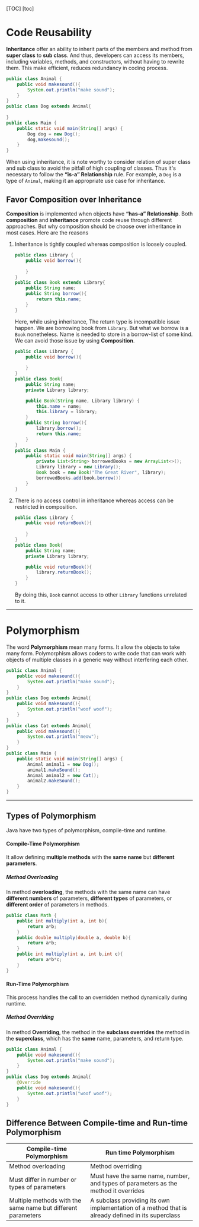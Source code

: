[TOC]
[toc]
# Code Reusability

**Inheritance** offer an ability to inherit parts of the members and method from **super class** to **sub class**. And thus, developers can access its members, including variables, methods, and constructors, without having to rewrite them. This make efficient, reduces redundancy in coding process.

```java
public class Animal {
    public void makesound(){
        System.out.println("make sound");
    }
}
public class Dog extends Animal{
    
}
public class Main {
    public static void main(String[] args) {
        Dog dog = new Dog();
        dog,makesound();
    }
}
```

 When using inheritance, it is note worthy to consider relation of super class and sub class to avoid the pitfall of high coupling of classes. Thus it's necessary to follow the **“is-a” Relationship** rule. For example, a `Dog` is a type of `Animal`, making it an appropriate use case for inheritance.

## Favor Composition over Inheritance

**Composition** is implemented when objects have **“has-a” Relationship**. Both **composition** and **inheritance** promote code reuse through different approaches. But why composition should be choose over inheritance in most cases. Here are the reasons

1. Inheritance is tightly coupled whereas composition is loosely coupled.

   ```java
   public class Library {
       public void borrow(){
           
       }
   }
   public class Book extends Library{
       public String name;
       public String borrow(){
           return this.name;
       }
   }
   ```

   Here, while using inheritance, The return type is incompatible issue happen. We are borrowing book from `Library`. But what we borrow is a `Book` nonetheless. Name is needed to store in a borrow-list of some kind. We can avoid those issue by using **Composition**.

   ```java
   public class Library {
       public void borrow(){
           
       }
   }
   public class Book{
       public String name;
       private Library library;
   
       public Book(String name, Library library) {
           this.name = name;
           this.library = library;
       }
       public String borrow(){
           library.borrow();
           return this.name;
       }
   }
   public class Main {
       public static void main(String[] args) {
           private List<String> borrowedBooks = new ArrayList<>();
           Library library = new Library();
           Book book = new Book("The Great River", library);
           borrowedBooks.add(book.borrow())
       }
   }
   ```

2. There is no access control in inheritance whereas access can be restricted in composition.

   ```java
   public class Library {
       public void returnBook(){
           
       }
   }
   public class Book{
       public String name;
       private Library library;
   
       public void returnBook(){
           library.returnBook();
       }
   }
   ```

   By doing this, `Book` cannot access to other `Library` functions unrelated to it.



------

# Polymorphism

The word **Polymorphism** mean many forms. It allow the objects to take many form. Polymorphism allows coders to write code that can work with objects of multiple classes in a generic way without interfering each other.

```java
public class Animal {
    public void makesound(){
        System.out.println("make sound");
    }
}
public class Dog extends Animal{
    public void makesound(){
        System.out.println("woof woof");
    }
}
public class Cat extends Animal{
    public void makesound(){
        System.out.println("meow");
    }
}
public class Main {
    public static void main(String[] args) {
        Animal animal1 = new Dog();
        animal1.makeSound();
        Animal animal2 = new Cat();
        animal2.makeSound();
    }
}
```



------

## Types of Polymorphism

Java have two types of polymorphism, compile-time and runtime.

#### Compile-Time Polymorphism

It allow defining **multiple methods** with the **same name** but **different parameters**.

##### Method Overloading

In method **overloading**, the methods with the same name can have **different numbers** of parameters, **different types** of parameters, or **different order** of parameters in methods. 

```java
public class Math {
    public int multiply(int a, int b){
        return a*b;
    }
    public double multiply(double a, double b){
        return a*b;
    }
    public int multiply(int a, int b,int c){
        return a*b*c;
    }
}
```

#### Run-Time Polymorphism

This process handles the call to an overridden method dynamically during runtime.

##### Method Overriding

In method **Overriding**, the method in the **subclass overrides** the method in the **superclass**, which has the **same** name, parameters, and return type.

```java
public class Animal {
    public void makesound(){
        System.out.println("make sound");
    }
}
public class Dog extends Animal{
	@Override
    public void makesound(){
        System.out.println("woof woof");
    }
}
```



## Difference Between Compile-time and Run-time Polymorphism

| **Compile-time Polymorphism**                                | **Run time Polymorphism**                                    |
| ------------------------------------------------------------ | ------------------------------------------------------------ |
| Method overloading                                           | Method overriding                                            |
| Must differ in number or types of parameters                 | Must have the same name, number, and types of parameters as the method it overrides |
| Multiple methods with the same name but different parameters | A subclass providing its own implementation of a method that is already defined in its superclass |

